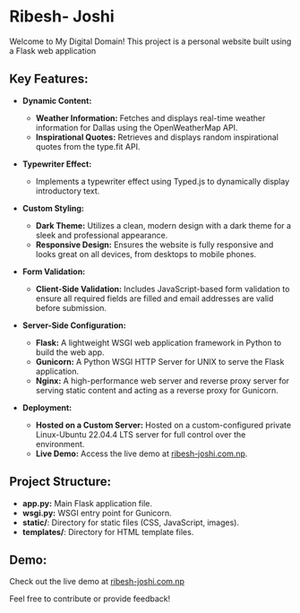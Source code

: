 # Ribesh- Joshi

Welcome to My Digital Domain! This project is a personal website built using a Flask web application

## Key Features:
- **Dynamic Content:**
  - **Weather Information:** Fetches and displays real-time weather information for Dallas using the OpenWeatherMap API.
  - **Inspirational Quotes:** Retrieves and displays random inspirational quotes from the type.fit API.

- **Typewriter Effect:**
  - Implements a typewriter effect using Typed.js to dynamically display introductory text.

- **Custom Styling:**
  - **Dark Theme:** Utilizes a clean, modern design with a dark theme for a sleek and professional appearance.
  - **Responsive Design:** Ensures the website is fully responsive and looks great on all devices, from desktops to mobile phones.

- **Form Validation:**
  - **Client-Side Validation:** Includes JavaScript-based form validation to ensure all required fields are filled and email addresses are valid before submission.

- **Server-Side Configuration:**
  - **Flask:** A lightweight WSGI web application framework in Python to build the web app.
  - **Gunicorn:** A Python WSGI HTTP Server for UNIX to serve the Flask application.
  - **Nginx:** A high-performance web server and reverse proxy server for serving static content and acting as a reverse proxy for Gunicorn.

- **Deployment:**
  - **Hosted on a Custom Server:** Hosted on a custom-configured private Linux-Ubuntu 22.04.4 LTS server for full control over the environment.
  - **Live Demo:** Access the live demo at [ribesh-joshi.com.np](http://ribesh-joshi.com.np).

## Project Structure:
- **app.py:** Main Flask application file.
- **wsgi.py:** WSGI entry point for Gunicorn.
- **static/**: Directory for static files (CSS, JavaScript, images).
- **templates/**: Directory for HTML template files.


## Demo:
Check out the live demo at [ribesh-joshi.com.np](http://ribesh-joshi.com.np)

Feel free to contribute or provide feedback!

